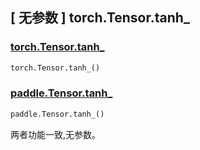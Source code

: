 ## [ 无参数 ] torch.Tensor.tanh_

### [torch.Tensor.tanh_](https://pytorch.org/docs/stable/generated/torch.Tensor.tanh_.html#torch.Tensor.tanh_)

```python
torch.Tensor.tanh_()
```

### [paddle.Tensor.tanh_](https://www.paddlepaddle.org.cn/documentation/docs/zh/develop/api/paddle/Tensor_cn.html#id22)

```python
paddle.Tensor.tanh_()
```

两者功能一致,无参数。
